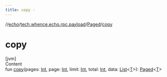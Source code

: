```yaml
---
title: copy -
---
```

//[echo](../../index.md)/[tech.whence.echo.rpc.payload](../index.md)/[Paged](index.md)/[copy](copy.md)



# copy  
[jvm]  
Content  
fun [copy](copy.md)(pages: [Int](https://kotlinlang.org/api/latest/jvm/stdlib/kotlin/-int/index.html), page: [Int](https://kotlinlang.org/api/latest/jvm/stdlib/kotlin/-int/index.html), limit: [Int](https://kotlinlang.org/api/latest/jvm/stdlib/kotlin/-int/index.html), total: [Int](https://kotlinlang.org/api/latest/jvm/stdlib/kotlin/-int/index.html), data: [List](https://kotlinlang.org/api/latest/jvm/stdlib/kotlin.collections/-list/index.html)<[T](index.md)>): [Paged](index.md)<[T](index.md)>  



